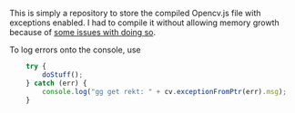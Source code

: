 This is simply a repository to store the compiled Opencv.js file with exceptions enabled. I had to compile it without allowing memory growth because of [some issues with doing so](https://github.com/opencv/opencv/issues/14691).

To log errors onto the console, use 
```js
    try {
        doStuff();
    } catch (err) {
        console.log("gg get rekt: " + cv.exceptionFromPtr(err).msg);
    }
```
